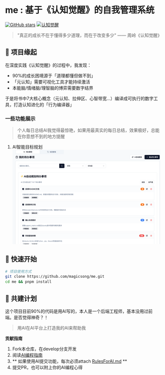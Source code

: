 # me : 基于《认知觉醒》的自我管理系统

[![GitHub stars](https://img.shields.io/github/stars/magicsong/me?style=social)](https://github.com/magicsong/me/stargazers)
[![认知觉醒](https://img.shields.io/badge/理论支撑-《认知觉醒》-orange)](https://book.douban.com/subject/35193035/)

> "真正的成长不在于懂得多少道理，而在于改变多少" —— 周岭《认知觉醒》

## 🌟 项目缘起
在深度实践《认知觉醒》的过程中，我发现：
- 90%的成长困境源于「道理都懂但做不到」
- 「元认知」需要可视化工具才能持续激活
- 本能脑/情绪脑/理智脑的博弈需要数字结界

于是将书中7大核心概念（元认知、拉伸区、心智带宽...）编译成可执行的数字工具，打造认知进化的「行为编译器」

### 一些功能展示
> 个人每日总结AI我觉得最惊艳，如果用最真实的每日总结，效果极好，总能在你意想不到的地方提醒
1. AI智能目标规划
  ![](./docs/img/ai_todo.jpg)
## 🚀 快速开始
```bash
# 项目使用方式
git clone https://github.com/magicsong/me.git
cd me && pnpm install
```

## 🌱 共建计划

这个项目目前90%的代码是用AI写的，本人是一个后端工程师，基本没用过前端。是否觉得神奇？！
> 用AI在AI平台上打造我的AI来帮助我

**贡献指南**  
1. Fork本仓库，在develop分支开发
2. 阅读[AI编程指南](./docs/ai_programming_guide.md)
3. ** 如果使用AI提交功能，每次必须attach [RulesForAI.md](./RulesForAI.md) **
4. 提交PR，也可以附上你的AI编程心得
